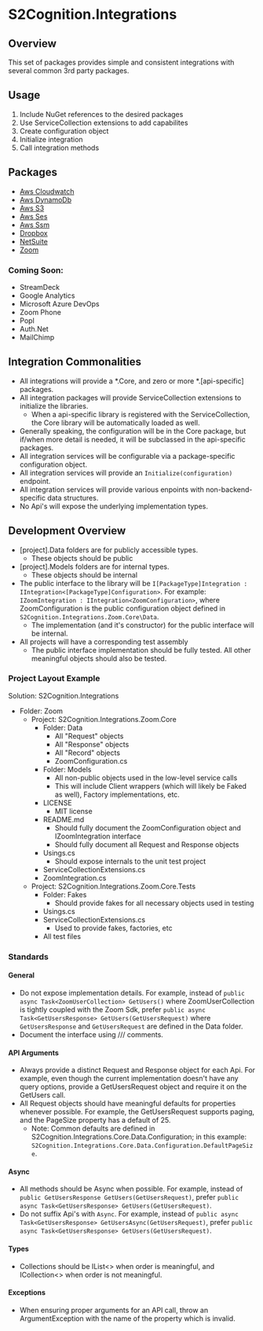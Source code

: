 # S2Cognition.Integrations

## Overview

This set of packages provides simple and consistent integrations with several common 3rd party packages.

## Usage

1. Include NuGet references to the desired packages
2. Use ServiceCollection extensions to add capabilites 
3. Create configuration object
4. Initialize integration
5. Call integration methods

## Packages

* [Aws Cloudwatch](S2Cognition.Integrations.AmazonWebServices.Cloudwatch\Readme.md)
* [Aws DynamoDb](S2Cognition.Integrations.AmazonWebServices.DynamoDb\Readme.md)
* [Aws S3](S2Cognition.Integrations.AmazonWebServices.S3\Readme.md)
* [Aws Ses](S2Cognition.Integrations.AmazonWebServices.Ses\Readme.md)
* [Aws Ssm](S2Cognition.Integrations.AmazonWebServices.Ssm\Readme.md)
* [Dropbox](S2Cognition.Integrations.Dropbox.Core\Readme.md)
* [NetSuite](S2Cognition.Integrations.NetSuite.Core\Readme.md)
* [Zoom](S2Cognition.Integrations.Zoom.Core\Readme.md)

### Coming Soon:
* StreamDeck
* Google Analytics
* Microsoft Azure DevOps
* Zoom Phone
* Popl
* Auth.Net
* MailChimp

## Integration Commonalities

* All integrations will provide a *.Core, and zero or more *.[api-specific] packages.
* All integration packages will provide ServiceCollection extensions to initialize the libraries.
  * When a api-specific library is registered with the ServiceCollection, the Core library will be automatically loaded as well.
* Generally speaking, the configuration will be in the Core package, but if/when more detail is needed, it will be subclassed in the api-specific packages.
* All integration services will be configurable via a package-specific configuration object.
* All integration services will provide an `Initialize(configuration)` endpoint.
* All integration services will provide various enpoints with non-backend-specific data structures.
* No Api's will expose the underlying implementation types.

## Development Overview
* [project].Data folders are for publicly accessible types.
  * These objects should be public
* [project].Models folders are for internal types.
  * These objects should be internal
* The public interface to the library will be `I[PackageType]Integration : IIntegration<[PackageType]Configuration>`.  For example: `IZoomIntegration : IIntegration<ZoomConfiguration>`, where ZoomConfiguration is the public configuration object defined in `S2Cognition.Integrations.Zoom.Core\Data`.
  * The implementation (and it's constructor) for the public interface will be internal.
* All projects will have a corresponding test assembly
  * The public interface implementation should be fully tested.  All other meaningful objects should also be tested.

### Project Layout Example

Solution: S2Cognition.Integrations
* Folder: Zoom
  * Project: S2Cognition.Integrations.Zoom.Core
    * Folder: Data
      * All "Request" objects
      * All "Response" objects
      * All "Record" objects
      * ZoomConfiguration.cs
    * Folder: Models
      * All non-public objects used in the low-level service calls
      * This will include Client wrappers (which will likely be Faked as well), Factory implementations, etc.
    * LICENSE
      * MIT license
    * README.md
      * Should fully document the ZoomConfiguration object and IZoomIntegration interface
      * Should fully document all Request and Response objects
    * Usings.cs
      * Should expose internals to the unit test project
    * ServiceCollectionExtensions.cs
    * ZoomIntegration.cs
  * Project: S2Cognition.Integrations.Zoom.Core.Tests
    * Folder: Fakes
      * Should provide fakes for all necessary objects used in testing
    * Usings.cs
    * ServiceCollectionExtensions.cs
      * Used to provide fakes, factories, etc
    * All test files

### Standards

#### General
* Do not expose implementation details.  For example, instead of `public async Task<ZoomUserCollection> GetUsers()` where ZoomUserCollection is tightly coupled with the Zoom Sdk, prefer `public async Task<GetUsersResponse> GetUsers(GetUsersRequest)` where `GetUsersResponse` and `GetUsersRequest` are defined in the Data folder.
* Document the interface using /// comments.

#### API Arguments
* Always provide a distinct Request and Response object for each Api.   For example, even though the current implementation doesn't have any query options, provide a GetUsersRequest object and require it on the GetUsers call.
* All Request objects should have meaningful defaults for properties whenever possible.  For example, the GetUsersRequest supports paging, and the PageSize property has a default of 25.
  * Note: Common defaults are defined in S2Cognition.Integrations.Core.Data.Configuration; in this example: `S2Cognition.Integrations.Core.Data.Configuration.DefaultPageSize`.

#### Async

* All methods should be Async when possible.  For example, instead of `public GetUsersResponse GetUsers(GetUsersRequest)`, prefer `public async Task<GetUsersResponse> GetUsers(GetUsersRequest)`.
* Do not suffix Api's with `Async`.  For example, instead of `public async Task<GetUsersResponse> GetUsersAsync(GetUsersRequest)`, prefer `public async Task<GetUsersResponse> GetUsers(GetUsersRequest)`.

#### Types
* Collections should be IList<> when order is meaningful, and ICollection<> when order is not meaningful.

#### Exceptions
* When ensuring proper arguments for an API call, throw an ArgumentException with the name of the property which is invalid.
